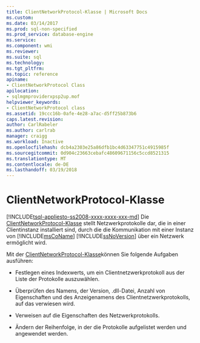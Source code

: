 ```yaml
---
title: ClientNetworkProtocol-Klasse | Microsoft Docs
ms.custom: 
ms.date: 03/14/2017
ms.prod: sql-non-specified
ms.prod_service: database-engine
ms.service: 
ms.component: wmi
ms.reviewer: 
ms.suite: sql
ms.technology: 
ms.tgt_pltfrm: 
ms.topic: reference
apiname:
- ClientNetworkProtocol Class
apilocation:
- sqlmgmproviderxpsp2up.mof
helpviewer_keywords:
- ClientNetworkProtocol class
ms.assetid: 19ccc16b-0afe-4e28-a7ac-d5ff25b873b6
caps.latest.revision: 
author: CarlRabeler
ms.author: carlrab
manager: craigg
ms.workload: Inactive
ms.openlocfilehash: dcb4a2303e25a86dfb1bc4d63347751c4915985f
ms.sourcegitcommit: 0d904c23663cebafc48609671156c5ccd8521315
ms.translationtype: MT
ms.contentlocale: de-DE
ms.lasthandoff: 03/19/2018
---
```

# <a name="clientnetworkprotocol-class"></a>ClientNetworkProtocol-Klasse
[!INCLUDE[tsql-appliesto-ss2008-xxxx-xxxx-xxx-md](../../../includes/tsql-appliesto-ss2008-xxxx-xxxx-xxx-md.md)]
  Die [ClientNetworkProtocol-Klasse](../../../relational-databases/wmi-provider-configuration-classes/clientnetworkprotocol-class/clientnetworkprotocol-class.md) stellt Netzwerkprotokolle dar, die in einer Clientinstanz installiert sind, durch die die Kommunikation mit einer Instanz von [!INCLUDE[msCoName](../../../includes/msconame-md.md)] [!INCLUDE[ssNoVersion](../../../includes/ssnoversion-md.md)] über ein Netzwerk ermöglicht wird.  
  
 Mit der [ClientNetworkProtocol-Klasse](../../../relational-databases/wmi-provider-configuration-classes/clientnetworkprotocol-class/clientnetworkprotocol-class.md)können Sie folgende Aufgaben ausführen:  
  
-   Festlegen eines Indexwerts, um ein Clientnetzwerkprotokoll aus der Liste der Protokolle auszuwählen.  
  
-   Überprüfen des Namens, der Version, .dll-Datei, Anzahl von Eigenschaften und des Anzeigenamens des Clientnetzwerkprotokolls, auf das verwiesen wird.  
  
-   Verweisen auf die Eigenschaften des Netzwerkprotokolls.  
  
-   Ändern der Reihenfolge, in der die Protokolle aufgelistet werden und angewendet werden.  
  
  
